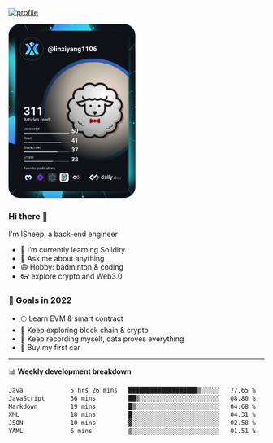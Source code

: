 [![profile](http://img.codelin.xyz/hello-im-isheep.svg)](https://www.calligrapher.ai/)

<a href="https://app.daily.dev/linziyang1106"><img src="/devcard.png" width="250" alt="ISheep's Dev Card"/></a>

### Hi there 🐏

I'm ISheep, a back-end engineer

- 🔭 I’m currently learning Solidity
- 💬 Ask me about anything
- 😄 Hobby: badminton & coding
- 👓 explore crypto and Web3.0

### 🚀 Goals in 2022
+ 🌕 Learn EVM & smart contract
+ 🤔 Keep exploring block chain & crypto
+ 🐏 Keep recording myself, data proves everything
+ 🚗 Buy my first car

-------

📊 **Weekly development breakdown**
<!--START_SECTION:waka-->

```text
Java             5 hrs 26 mins   ███████████████████▒░░░░░   77.65 %
JavaScript       36 mins         ██▒░░░░░░░░░░░░░░░░░░░░░░   08.80 %
Markdown         19 mins         █▒░░░░░░░░░░░░░░░░░░░░░░░   04.68 %
XML              18 mins         █░░░░░░░░░░░░░░░░░░░░░░░░   04.31 %
JSON             10 mins         ▓░░░░░░░░░░░░░░░░░░░░░░░░   02.58 %
YAML             6 mins          ▒░░░░░░░░░░░░░░░░░░░░░░░░   01.51 %
```

<!--END_SECTION:waka-->
